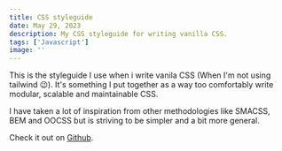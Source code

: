 ```yaml
---
title: CSS styleguide
date: May 29, 2023
description: My CSS styleguide for writing vanilla CSS.
tags: ['Javascript']
image: ''
---
```


This is the styleguide I use when i write vanila CSS (When I'm not using tailwind 😉). It's something I put together as a way too comfortably write modular, scalable and maintainable CSS.

I have taken a lot of inspiration from other methodologies like SMACSS, BEM and OOCSS but is striving to be simpler and a bit more general.

Check it out on <a href="https://github.com/Jimvid/css-style-guide" target="_blank">Github</a>.
